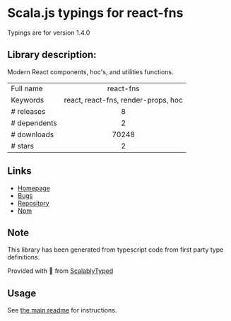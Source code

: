 
# Scala.js typings for react-fns

Typings are for version 1.4.0

## Library description:
Modern React components, hoc's, and utilities functions.

|                    |                 |
| ------------------ | :-------------: |
| Full name          | react-fns |
| Keywords           | react, react-fns, render-props, hoc |
| # releases         | 8 |
| # dependents       | 2 |
| # downloads        | 70248 |
| # stars            | 2 |

## Links
- [Homepage](https://github.com/jaredpalmer/react-fns#readme)
- [Bugs](https://github.com/jaredpalmer/react-fns/issues)
- [Repository](https://github.com/jaredpalmer/react-fns)
- [Npm](https://www.npmjs.com/package/react-fns)
    


## Note
This library has been generated from typescript code from first party type definitions.

Provided with :purple_heart: from [ScalablyTyped](https://github.com/oyvindberg/ScalablyTyped)

## Usage
See [the main readme](../../readme.md) for instructions.


